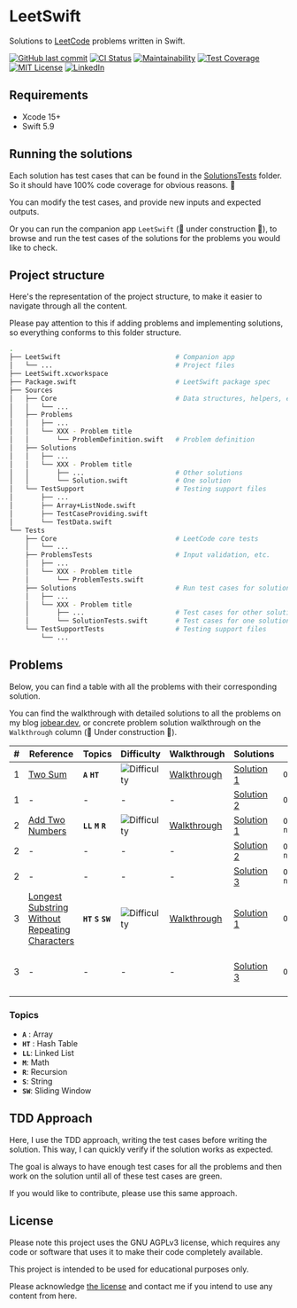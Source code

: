 # LeetSwift

Solutions to [LeetCode](https://leetcode.com/) problems written in Swift.

[![GitHub last commit][last-commit-shield]][last-commit-url]
[![CI Status][ci-status-shield]][ci-status-url]
[![Maintainability][maintainability-shield]][maintainability-url]
[![Test Coverage][coverage-shield]][coverage-url]
[![MIT License][license-shield]][license-url]
[![LinkedIn][linkedin-shield]][linkedin-url]

## Requirements

* Xcode 15+
* Swift 5.9

## Running the solutions

Each solution has test cases that can be found in the [SolutionsTests][solutions-tests-folder] folder.  
So it should have 100% code coverage for obvious reasons. 😬

You can modify the test cases, and provide new inputs and expected outputs.

Or you can run the companion app `LeetSwift` (🚧 under construction 👷), to browse and run the test cases of the solutions for the problems you would like to check.

## Project structure
Here's the representation of the project structure, to make it easier to navigate through all the content.  

Please pay attention to this if adding problems and implementing solutions, so everything conforms to this folder structure.
``` bash
.
├── LeetSwift                             # Companion app
│   └── ...                               # Project files
├── LeetSwift.xcworkspace
├── Package.swift                         # LeetSwift package spec
├── Sources
│   ├── Core                              # Data structures, helpers, etc.
│   │   └── ...
│   ├── Problems
│   │   ├── ...
│   │   └── XXX - Problem title
│   │       └── ProblemDefinition.swift   # Problem definition
│   ├── Solutions
│   │   ├── ...
│   │   └── XXX - Problem title
│   │       ├── ...                       # Other solutions
│   │       └── Solution.swift            # One solution
│   └── TestSupport                       # Testing support files
│       ├── ...
│       ├── Array+ListNode.swift
│       ├── TestCaseProviding.swift
│       └── TestData.swift
└── Tests
    ├── Core                              # LeetCode core tests
    │   └── ...
    ├── ProblemsTests                     # Input validation, etc.
    │   ├── ...
    │   └── XXX - Problem title
    │       └── ProblemTests.swift
    ├── Solutions                         # Run test cases for solutions
    │   ├── ...
    │   └── XXX - Problem title
    │       ├── ...                       # Test cases for other solutions
    │       └── SolutionTests.swift       # Test cases for one solution
    └── TestSupportTests                  # Testing support files
        └── ...
```

## Problems

Below, you can find a table with all the problems with their corresponding solution.

You can find the walkthrough with detailed solutions to all the problems on my blog [jobear.dev][jobear-algo-url], or concrete problem solution walkthrough on the `Walkthrough` column (🚧 Under construction 👷).

| # | Reference | Topics | Difficulty | Walkthrough | Solutions | Time | Space | Notes |
| --- | --- | --- | --- | --- | --- | --- | --- | --- |
| 1 | [Two Sum][001-problem] | **`A`** **`HT`** | ![Difficulty][difficulty-easy-shield] | [Walkthrough][001-walkthrough] | [Solution 1][001-solution1] | `O(n²)` | `O(1)` | Brute force |
| 1 | - | - | - | - | [Solution 2][001-solution2] | `O(n)` | `O(n)` | Hash Table |
| 2 | [Add Two Numbers][002-problem] | **`LL`** **`M`** **`R`** | ![Difficulty][difficulty-medium-shield] | [Walkthrough][002-walkthrough] | [Solution 1][002-solution1] | `O(max(m, n))` | `O(1)` | Iterative |
| 2 | - | - | - | - | [Solution 2][002-solution2] | `O(max(m, n))` | `O(1)` | Recursive |
| 2 | - | - | - | - | [Solution 3][002-solution3] | `O(min(m, n))` | `O(1)` | Slightly better |
| 3 | [Longest Substring Without Repeating Characters][003-problem] | **`HT`** **`S`** **`SW`** | ![Difficulty][difficulty-medium-shield] | [Walkthrough][003-walkthrough] | [Solution 1][003-solution1] | `O(n³)` | `O(min(n, m))` | Brute force |
| 3 | - | - | - | - | [Solution 3][003-solution2] | `O(n)` | `O(min(n, m))` | Sliding Window / Hash Table |

### Topics
- **`A`** : Array
- **`HT`** : Hash Table
- **`LL`**: Linked List
- **`M`**: Math
- **`R`**: Recursion
- **`S`**: String
- **`SW`**: Sliding Window

## TDD Approach
Here, I use the TDD approach, writing the test cases before writing the solution. This way, I can quickly verify if the solution works as expected.

The goal is always to have enough test cases for all the problems and then work on the solution until all of these test cases are green.

If you would like to contribute, please use this same approach.

## License

Please note this project uses the GNU AGPLv3 license, which requires any code or software that uses it to make their code completely available.

This project is intended to be used for educational purposes only.

Please acknowledge [the license](https://github.com/jobearrr/LeetSwift/blob/main/LICENSE) and contact me if you intend to use any content from here.

<!-- Markdown references https://www.markdownguide.org/basic-syntax/#reference-style-links -->
[last-commit-shield]: https://img.shields.io/github/last-commit/jobearrr/LeetSwift?style=flat
[last-commit-url]: https://github.com/jobearrr/LeetSwift/commits/master
[ci-status-shield]: https://github.com/jobearrr/LeetSwift/actions/workflows/ci.yml/badge.svg
[ci-status-url]: https://github.com/jobearrr/LeetSwift/actions/workflows/ci.yml

[maintainability-shield]: https://api.codeclimate.com/v1/badges/0d1c5ec4499a5290300a/maintainability
[maintainability-url]: https://codeclimate.com/github/jobearrr/LeetSwift/maintainability
[coverage-shield]: https://api.codeclimate.com/v1/badges/0d1c5ec4499a5290300a/test_coverage
[coverage-url]: https://codeclimate.com/github/jobearrr/LeetSwift/test_coverage

[license-shield]: https://img.shields.io/github/license/jobearrr/LeetSwift.svg?style=flat
[license-url]: https://github.com/jobearrr/LeetSwift/LICENSE
[linkedin-shield]: https://img.shields.io/badge/-LinkedIn-black.svg??style=flat&logo=linkedin&colorB=555
[linkedin-url]: https://www.linkedin.com/in/jobertsa
[jobear-blog-url]: https://jobear.dev
[jobear-algo-url]: https://jobear.dev/algo-hub/
[solutions-tests-folder]: https://github.com/jobearrr/LeetSwift/tree/main/Tests/SolutionsTests
[license-url]: https://github.com/jobearrr/LeetSwift?tab=AGPL-3.0-1-ov-file#readme
[difficulty-easy-shield]: https://img.shields.io/badge/Easy-brightgreen.svg
[difficulty-medium-shield]: https://img.shields.io/badge/Medium-orange.svg
[difficulty-hard-shield]: https://img.shields.io/badge/Hard-red.svg
[001-problem]: https://leetcode.com/problems/two-sum
[001-walkthrough]: https://jobear.dev/algo-hub/leetcode/001-two-sum
[001-solution1]: https://github.com/jobearrr/LeetSwift/blob/main/Sources/Solutions/001%20-%20Two%20Sum/TwoSumBruteForceSolution.swift
[001-solution2]: https://github.com/jobearrr/LeetSwift/blob/main/Sources/Solutions/001%20-%20Two%20Sum/TwoSumHashTableSolution.swift
[002-problem]: https://leetcode.com/problems/add-two-numbers
[002-walkthrough]: https://jobear.dev/algo-hub/leetcode/002-add-two-numbers
[002-solution1]: https://github.com/jobearrr/LeetSwift/blob/main/Sources/Solutions/002%20-%20Add%20Two%20Numbers/AddTwoNumbersIterativeSolution.swift
[002-solution2]: https://github.com/jobearrr/LeetSwift/blob/main/Sources/Solutions/002%20-%20Add%20Two%20Numbers/AddTwoNumbersRecursiveHelperSolution.swift
[002-solution3]: https://github.com/jobearrr/LeetSwift/blob/main/Sources/Solutions/002%20-%20Add%20Two%20Numbers/AddTwoNumbersRecursiveSolution.swift
[003-problem]: https://leetcode.com/problems/longest-substring-without-repeating-characters
[003-walkthrough]: https://jobear.dev/algo-hub
[003-solution1]: https://github.com/jobearrr/LeetSwift/blob/main/Sources/Solutions/003%20-%20Longest%20Substring%20Without%20Repeating%20Characters/LongestSubstringWithoutRepeatingCharactersBruteForceSolution.swift
[003-solution2]: https://github.com/jobearrr/LeetSwift/blob/main/Sources/Solutions/003%20-%20Longest%20Substring%20Without%20Repeating%20Characters/LongestSubstringWithoutRepeatingCharactersSlidingWindowSolution.swift
